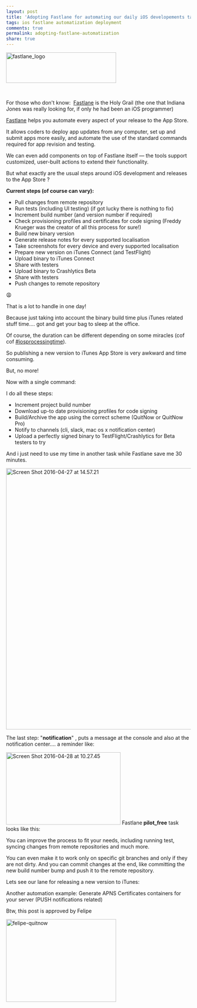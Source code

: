 ```yaml
---
layout: post
title: 'Adopting Fastlane for automating our daily iOS developements tasks'
tags: ios fastlane automatization deployment
comments: true
permalink: adopting-fastlane-automatization
share: true
---
```


<img class="aligncenter wp-image-569 size-medium" src="http://fewlaps.com/wp-content/uploads/2016/04/fastlane_logo-300x83.png" alt="fastlane_logo" width="300" height="83" />

&nbsp;

For those who don't know:  <a href="https://fastlane.tools/">Fastlane</a> is the Holy Grail (the one that Indiana Jones was really looking for, if only he had been an iOS programmer)

<a href="https://fastlane.tools/">Fastlane</a> helps you automate every aspect of your release to the App Store.

It allows coders to deploy app updates from any computer, set up and submit apps more easily, and automate the use of the standard commands required for app revision and testing.

We can even add components on top of Fastlane itself — the tools support customized, user-built actions to extend their functionality.

But what exactly are the usual steps around iOS development and releases to the App Store ?

<strong>Current steps (of course can vary):</strong>
<ul>
	<li>Pull changes from remote repository</li>
	<li>Run tests (including UI testing) (if got lucky there is nothing to fix)</li>
	<li>Increment build number (and version number if required)</li>
	<li>Check provisioning profiles and certificates for code signing (Freddy Krueger was the creator of all this process for sure!)</li>
	<li>Build new binary version</li>
	<li>Generate release notes for every supported localisation</li>
	<li>Take screenshots for every device and every supported localisation</li>
	<li>Prepare new version on iTunes Connect (and TestFlight)</li>
	<li>Upload binary to iTunes Connect</li>
	<li>Share with testers</li>
	<li>Upload binary to Crashlytics Beta</li>
	<li>Share with testers</li>
	<li>Push changes to remote repository</li>
</ul>
😩

That is a lot to handle in one day!

Because just taking into account the binary build time plus iTunes related stuff time.... got and get your bag to sleep at the office.

Of course, the duration can be different depending on some miracles (cof cof <a href="https://twitter.com/hashtag/iosprocessingtime">#iosprocessingtime</a>).

So publishing a new version to iTunes App Store is very awkward and time consuming.

But, no more!

Now with a single command:

<script src="https://gist.github.com/yeradis/0327d9a9f26e86e8d32a07df9e325f5b.js"></script>I do all these steps:

<ul>
	<li>Increment project build number</li>
	<li>Download up-to date provisioning profiles for code signing</li>
	<li>Build/Archive the app using the correct scheme (QuitNow or QuitNow Pro)</li>
	<li>Notify to channels (cli, slack, mac os x notification center)</li>
	<li>Upload a perfectly signed binary to TestFlight/Crashlytics for Beta testers to try</li>
</ul>

And i just need to use my time in another task while Fastlane save me 30 minutes. 

<img class="aligncenter wp-image-567 size-full" src="http://fewlaps.com/wp-content/uploads/2016/04/Screen-Shot-2016-04-27-at-14.57.21.png" alt="Screen Shot 2016-04-27 at 14.57.21" width="639" height="711" /> 

The last step: "<strong>notification</strong>" , puts a message at the console and also at the notification center.... a reminder like: 

<a href="http://fewlaps.com/wp-content/uploads/2016/04/Screen-Shot-2016-04-28-at-10.27.45.png"><img class="aligncenter wp-image-581 size-full" src="http://fewlaps.com/wp-content/uploads/2016/04/Screen-Shot-2016-04-28-at-10.27.45.png" alt="Screen Shot 2016-04-28 at 10.27.45" width="312" height="197" /></a> Fastlane<strong> pilot_free</strong> task looks like this:

<script src="https://gist.github.com/yeradis/aec5aa8b0c75e4fa45de2eb016a1d6c3.js"></script>

You can improve the process to fit your needs, including running test, syncing changes from remote repositories and much more.

You can even make it to work only on specific git branches and only if they are not dirty. And you can commit changes at the end, like committing the new build number bump and push it to the remote repository.

Lets see our lane for releasing a new version to iTunes:

<script src="https://gist.github.com/yeradis/6db8730d615c0a45aa623794a5cd4ca0.js"></script>Another automation example: Generate APNS Certificates containers for your server (PUSH notifications related)<script src="https://gist.github.com/yeradis/a5191ffdcf0a19deea913c5b117b9565.js"></script>

Btw, this post is approved by Felipe

<a href="http://fewlaps.com/wp-content/uploads/2016/05/felipe-quitnow1.png"><img class="aligncenter size-medium wp-image-587" src="http://fewlaps.com/wp-content/uploads/2016/05/felipe-quitnow1-300x225.png" alt="felipe-quitnow" width="300" height="225" /></a>


